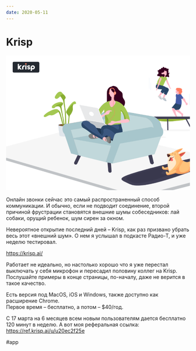 ```yaml
---
date: 2020-05-11
---
```


# Krisp

![Krisp promo](krisp.png "Krisp promo")

Онлайн звонки сейчас это самый распространенный способ коммуникации.
И обычно, если не подводит соединение, второй причиной фрустрации становятся внешние шумы собеседников: лай собаки, орущий ребенок, шум сирен за окном.

Невероятное открытие последний дней – Krisp, как раз призвано убрать весь этот «внешний шум».
О нем я услышал в подкасте Радио-Т, и уже неделю тестировал.

https://krisp.ai/

Работает не идеально, но настолько хорошо что я уже перестал выключать у себя микрофон и пересадил половину коллег на Krisp.
Послушайте примеры в конце страницы, по-началу, даже не верится в такое качество.

Есть версия под MacOS, iOS и Windows, также доступно как расширение Chrome.<br>
Первое время – бесплатно, а потом – $40/год.

С 17 марта на 6 месяцев всем новым пользователям дается бесплатно 120 минут в неделю.
А вот моя реферальная ссылка: https://ref.krisp.ai/u/u20ec2f25e

#app
